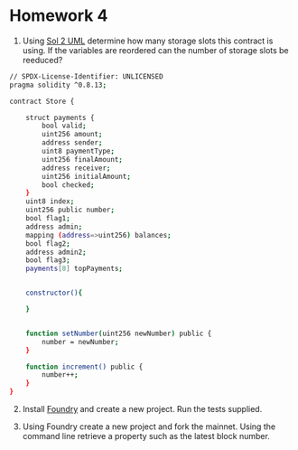# Homework 4

1. Using [Sol 2 UML](https://github.com/naddison36/sol2uml) determine how many storage slots this contract is using.
If the variables are reordered can the number of storage slots be reeduced?
```bash
// SPDX-License-Identifier: UNLICENSED
pragma solidity ^0.8.13;

contract Store {

    struct payments {
        bool valid;
        uint256 amount;
        address sender;
        uint8 paymentType;
        uint256 finalAmount;
        address receiver;
        uint256 initialAmount;
        bool checked;
    }
    uint8 index;
    uint256 public number;
    bool flag1;
    address admin;
    mapping (address=>uint256) balances;
    bool flag2;
    address admin2;
    bool flag3;
    payments[8] topPayments;


    constructor(){

    }


    function setNumber(uint256 newNumber) public {
        number = newNumber;
    }

    function increment() public {
        number++;
    }
}
```

2. Install [Foundry](https://book.getfoundry.sh/) and create a new project. Run the tests supplied.

3. Using Foundry create a new project and fork the mainnet. Using the command 
line retrieve a property such as the latest block number.
